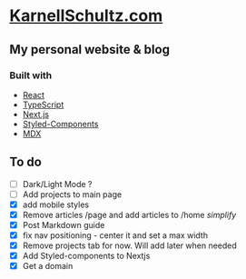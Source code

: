 # [KarnellSchultz.com](https://karnellschultz.com/ "personal blog of Karnell Schultz")

## My personal website & blog

### Built with

- [React](https://reactjs.org/)
- [TypeScript](https://www.typescriptlang.org/)
- [Next.js](https://nextjs.org/)
- [Styled-Components](https://styled-components.com/)
- [MDX](https://mdxjs.com/)

## To do

- [ ] Dark/Light Mode ? 
- [ ] Add projects to main page
- [X] add mobile styles
- [X] Remove articles /page and add articles to /home *simplify*
- [X] Post Markdown guide
- [X] fix nav positioning - center it and set a max width
- [X] Remove projects tab for now. Will add later when needed
- [x] Add Styled-components to Nextjs
- [x] Get a domain

